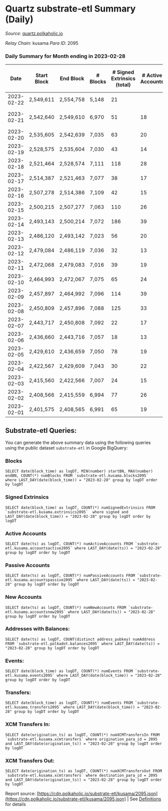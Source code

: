# Quartz substrate-etl Summary (Daily)

_Source_: [quartz.polkaholic.io](https://quartz.polkaholic.io)

*Relay Chain*: kusama
*Para ID*: 2095



### Daily Summary for Month ending in 2023-02-28


| Date | Start Block | End Block | # Blocks | # Signed Extrinsics (total) | # Active Accounts | # Passive | # New | # Addresses with Balances | # Events | # Transfers | # XCM Transfers In | # XCM Transfers Out | Issues | 
| ---- | ----------- | --------- | -------- | --------------------------- | ----------------- | --------- | ----- | ------------------------- | -------- | ----------- | ------------------ | ------------------- | ------ |
| 2023-02-22 | 2,549,611 | 2,554,758 | 5,148 | 21 |  |  |  |  | 11,414 | 178 ($1,171.73) |   |   |  |
| 2023-02-21 | 2,542,640 | 2,549,610 | 6,970 | 51 | 18 |  | 4 | 75,256 | 15,457 | 184 ($332.26) |   |   | 1 missing (0.01%) |
| 2023-02-20 | 2,535,605 | 2,542,639 | 7,035 | 63 | 20 |  | 3 | 75,252 | 15,632 | 177 ($4,300.39) | 1 ($19.25) | 1 ($0.004) |  |
| 2023-02-19 | 2,528,575 | 2,535,604 | 7,030 | 43 | 14 |  | 3 | 75,249 | 15,490 | 180 ($411.42) | 5 ($86.07) |   |  |
| 2023-02-18 | 2,521,464 | 2,528,574 | 7,111 | 118 | 28 |  | 1 | 75,246 | 16,181 | 169 ($129.29) | 1 ($13.22) | 1 ($16.51) |  |
| 2023-02-17 | 2,514,387 | 2,521,463 | 7,077 | 38 | 17 |  | 2 | 75,245 | 15,566 | 168 ($69.35) | 1 ($4.75) | 2 ($16.10) |  |
| 2023-02-16 | 2,507,278 | 2,514,386 | 7,109 | 42 | 15 |  | 4 | 75,243 | 15,661 | 183 ($1,360.60) | 2 ($50.85) | 4 ($76.86) |  |
| 2023-02-15 | 2,500,215 | 2,507,277 | 7,063 | 110 | 26 |  | 3 | 75,239 | 15,921 | 239 ($29,378.19) | 1 ($3.46) | 11 ($222.82) |  |
| 2023-02-14 | 2,493,143 | 2,500,214 | 7,072 | 186 | 39 |  | 18 | 75,236 | 16,464 | 273 ($16,118.17) | 2 ($17.66) | 5 ($90.92) |  |
| 2023-02-13 | 2,486,120 | 2,493,142 | 7,023 | 56 | 20 |  | 3 | 75,218 | 15,600 | 169 ($4,225.75) |   |   |  |
| 2023-02-12 | 2,479,084 | 2,486,119 | 7,036 | 32 | 13 |  | 2 | 75,215 | 15,407 | 164 ($46.34) |   |   |  |
| 2023-02-11 | 2,472,068 | 2,479,083 | 7,016 | 39 | 19 |  | 2 | 75,213 | 15,440 | 160 ($4,686.82) |   |   |  |
| 2023-02-10 | 2,464,993 | 2,472,067 | 7,075 | 65 | 24 |  | 11 | 75,211 | 15,755 | 152 ($40.68) | 1 ($33.97) |   |  |
| 2023-02-09 | 2,457,897 | 2,464,992 | 7,096 | 114 | 39 |  | 11 | 75,200 | 16,154 | 152 ($1,642.78) |   |   |  |
| 2023-02-08 | 2,450,809 | 2,457,896 | 7,088 | 125 | 33 |  | 3 | 75,189 | 16,231 | 163 ($376.09) | 3 ($19.33) | 7 ($126.59) |  |
| 2023-02-07 | 2,443,717 | 2,450,808 | 7,092 | 22 | 17 |  |  | 75,186 | 15,440 | 151 ($154.13) | 1 ($1.96) | 1 ($0.42) |  |
| 2023-02-06 | 2,436,660 | 2,443,716 | 7,057 | 18 | 13 |  | 2 | 75,186 | 15,350 | 148 ($672.29) | 2 ($68.83) | 1 ($47.04) |  |
| 2023-02-05 | 2,429,610 | 2,436,659 | 7,050 | 78 | 19 |  | 16 | 75,184 | 15,653 | 191 ($622.83) | 1 ($34.42) |   |  |
| 2023-02-04 | 2,422,567 | 2,429,609 | 7,043 | 30 | 22 |  |  | 75,168 | 15,366 | 152 ($1,287.52) | 1 ($0.38) |   |  |
| 2023-02-03 | 2,415,560 | 2,422,566 | 7,007 | 24 | 15 |  |  | 75,168 | 15,252 | 140 ($2,651.62) | 1 ($4.61) | 2 ($21.40) |  |
| 2023-02-02 | 2,408,566 | 2,415,559 | 6,994 | 77 | 26 |  | 3 | 75,168 | 15,305 | 39 ($2,997.45) | 11 ($225.38) | 7 ($227.46) |  |
| 2023-02-01 | 2,401,575 | 2,408,565 | 6,991 | 65 | 19 |  | 4 | 75,165 | 15,446 | 149 ($3,497.54) | 2 ($35.43) | 9 ($354.91) |  |

## Substrate-etl Queries:
You can generate the above summary data using the following queries using the public dataset `substrate-etl` in Google BigQuery:


### Blocks
```
SELECT date(block_time) as logDT, MIN(number) startBN, MAX(number) endBN, COUNT(*) numBlocks FROM `substrate-etl.kusama.blocks2095`  where LAST_DAY(date(block_time)) = "2023-02-28" group by logDT order by logDT
```


### Signed Extrinsics
```
SELECT date(block_time) as logDT, COUNT(*) numSignedExtrinsics FROM `substrate-etl.kusama.extrinsics2095`  where signed and LAST_DAY(date(block_time)) = "2023-02-28" group by logDT order by logDT
```


### Active Accounts
```
SELECT date(ts) as logDT, COUNT(*) numActiveAccounts FROM `substrate-etl.kusama.accountsactive2095` where LAST_DAY(date(ts)) = "2023-02-28" group by logDT order by logDT
```


### Passive Accounts
```
SELECT date(ts) as logDT, COUNT(*) numPassiveAccounts FROM `substrate-etl.kusama.accountspassive2095` where LAST_DAY(date(ts)) = "2023-02-28" group by logDT order by logDT
```


### New Accounts
```
SELECT date(ts) as logDT, COUNT(*) numNewAccounts FROM `substrate-etl.kusama.accountsnew2095` where LAST_DAY(date(ts)) = "2023-02-28" group by logDT order by logDT
```


### Addresses with Balances:
```
SELECT date(ts) as logDT, COUNT(distinct address_pubkey) numAddress FROM `substrate-etl.polkadot.balances2095` where LAST_DAY(date(ts)) = "2023-02-28" group by logDT order by logDT
```


### Events:
```
SELECT date(block_time) as logDT, COUNT(*) numEvents FROM `substrate-etl.kusama.events2095` where LAST_DAY(date(block_time)) = "2023-02-28" group by logDT order by logDT
```


### Transfers:
```
SELECT date(block_time) as logDT, COUNT(*) numEvents FROM `substrate-etl.kusama.transfers2095` where LAST_DAY(date(block_time)) = "2023-02-28" group by logDT order by logDT
```


### XCM Transfers In:
```
SELECT date(origination_ts) as logDT, COUNT(*) numXCMTransfersIn FROM `substrate-etl.kusama.xcmtransfers` where origination_para_id = 2095 and LAST_DAY(date(origination_ts)) = "2023-02-28" group by logDT order by logDT
```


### XCM Transfers Out:
```
SELECT date(origination_ts) as logDT, COUNT(*) numXCMTransfersOut FROM `substrate-etl.kusama.xcmtransfers` where destination_para_id = 2095 and LAST_DAY(date(origination_ts)) = "2023-02-28" group by logDT order by logDT
```



Report source: [https://cdn.polkaholic.io/substrate-etl/kusama/2095.json](https://cdn.polkaholic.io/substrate-etl/kusama/2095.json) | See [Definitions](/DEFINITIONS.md) for details
